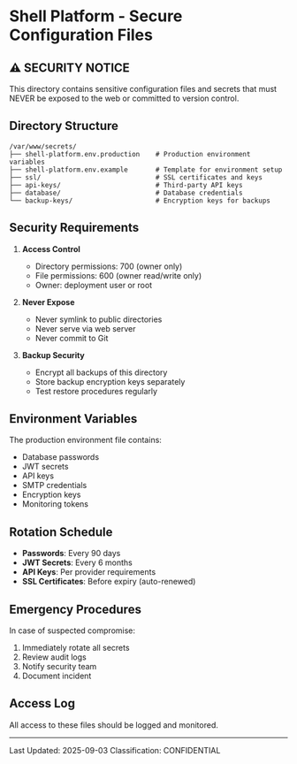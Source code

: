 # Shell Platform - Secure Configuration Files

## ⚠️ SECURITY NOTICE

This directory contains sensitive configuration files and secrets that must NEVER be exposed to the web or committed to version control.

## Directory Structure

```
/var/www/secrets/
├── shell-platform.env.production    # Production environment variables
├── shell-platform.env.example       # Template for environment setup  
├── ssl/                             # SSL certificates and keys
├── api-keys/                        # Third-party API keys
├── database/                        # Database credentials
└── backup-keys/                     # Encryption keys for backups
```

## Security Requirements

1. **Access Control**
   - Directory permissions: 700 (owner only)
   - File permissions: 600 (owner read/write only)
   - Owner: deployment user or root

2. **Never Expose**
   - Never symlink to public directories
   - Never serve via web server
   - Never commit to Git

3. **Backup Security**
   - Encrypt all backups of this directory
   - Store backup encryption keys separately
   - Test restore procedures regularly

## Environment Variables

The production environment file contains:
- Database passwords
- JWT secrets
- API keys
- SMTP credentials
- Encryption keys
- Monitoring tokens

## Rotation Schedule

- **Passwords**: Every 90 days
- **JWT Secrets**: Every 6 months
- **API Keys**: Per provider requirements
- **SSL Certificates**: Before expiry (auto-renewed)

## Emergency Procedures

In case of suspected compromise:
1. Immediately rotate all secrets
2. Review audit logs
3. Notify security team
4. Document incident

## Access Log

All access to these files should be logged and monitored.

---

Last Updated: 2025-09-03
Classification: CONFIDENTIAL